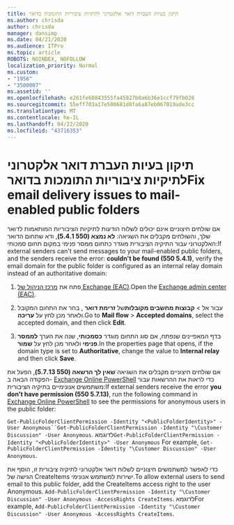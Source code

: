 ```yaml
---
title: תיקון בעיות העברת דואר אלקטרוני לתיקיות ציבוריות התומכות בדואר
ms.author: chrisda
author: chrisda
manager: dansimp
ms.date: 04/21/2020
ms.audience: ITPro
ms.topic: article
ROBOTS: NOINDEX, NOFOLLOW
localization_priority: Normal
ms.custom:
- "1956"
- "3500007"
ms.assetid: ''
ms.openlocfilehash: e261fe60843555fa45927b0a6b36e1ccf79fb028
ms.sourcegitcommit: 55eff703a17e500681d8fa6a87eb067019ade3cc
ms.translationtype: MT
ms.contentlocale: he-IL
ms.lasthandoff: 04/22/2020
ms.locfileid: "43716353"
---
```

# <a name="fix-email-delivery-issues-to-mail-enabled-public-folders"></a><span data-ttu-id="b98d3-102">תיקון בעיות העברת דואר אלקטרוני לתיקיות ציבוריות התומכות בדואר</span><span class="sxs-lookup"><span data-stu-id="b98d3-102">Fix email delivery issues to mail-enabled public folders</span></span>

<span data-ttu-id="b98d3-103">אם שולחים חיצוניים אינם יכולים לשלוח הודעות לתיקיות הציבוריות המותאמות לדואר שלך, והשולחים מקבלים את השגיאה: **לא נמצא (550 5.4.1)**, ודא שתחום הדואר האלקטרוני עבור התיקיה הציבורית מוגדר כתחום ממסר פנימי במקום תחום סמכותי:</span><span class="sxs-lookup"><span data-stu-id="b98d3-103">If external senders can't send messages to your mail-enabled public folders, and the senders receive the error: **couldn't be found (550 5.4.1)**, verify the email domain for the public folder is configured as an internal relay domain instead of an authoritative domain:</span></span>

1. <span data-ttu-id="b98d3-104">פתח את [מרכז הניהול של Exchange (EAC)](https://docs.microsoft.com/Exchange/exchange-admin-center).</span><span class="sxs-lookup"><span data-stu-id="b98d3-104">Open the [Exchange admin center (EAC)](https://docs.microsoft.com/Exchange/exchange-admin-center).</span></span>

2. <span data-ttu-id="b98d3-105">עבור אל \> **קבוצות מחשבים מקובלות**של **זרימת דואר** , בחר את התחום המקובל ולאחר מכן לחץ על **עריכה**.</span><span class="sxs-lookup"><span data-stu-id="b98d3-105">Go to **Mail flow** \> **Accepted domains**, select the accepted domain, and then click **Edit**.</span></span>

3. <span data-ttu-id="b98d3-106">בדף המאפיינים שנפתח, אם סוג התחום מוגדר **כסמכותי**, שנה את הערך **לממסר פנימי** ולאחר מכן לחץ על **שמור**.</span><span class="sxs-lookup"><span data-stu-id="b98d3-106">In the properties page that opens, if the domain type is set to **Authoritative**, change the value to **Internal relay** and then click **Save**.</span></span>

<span data-ttu-id="b98d3-107">אם שולחים חיצוניים מקבלים את השגיאה **שאין לך הרשאה (550 5.7.13)**, הפעל את הפקודה הבאה ב- [Exchange Online PowerShell](https://docs.microsoft.com/powershell/exchange/exchange-online/connect-to-exchange-online-powershell/connect-to-exchange-online-powershell) כדי לראות את ההרשאות עבור משתמשים אנונימיים בתיקיה הציבורית:</span><span class="sxs-lookup"><span data-stu-id="b98d3-107">If external senders receive the error **you don't have permission (550 5.7.13)**, run the following command in [Exchange Online PowerShell](https://docs.microsoft.com/powershell/exchange/exchange-online/connect-to-exchange-online-powershell/connect-to-exchange-online-powershell) to see the permissions for anonymous users in the public folder:</span></span>

<span data-ttu-id="b98d3-108">`Get-PublicFolderClientPermission -Identity "<PublicFolderIdentity>" -User Anonymous``Get-PublicFolderClientPermission -Identity "\Customer Discussion" -User Anonymous`. לדוגמא</span><span class="sxs-lookup"><span data-stu-id="b98d3-108">`Get-PublicFolderClientPermission -Identity "<PublicFolderIdentity>" -User Anonymous` For example, `Get-PublicFolderClientPermission -Identity "\Customer Discussion" -User Anonymous`.</span></span>

<span data-ttu-id="b98d3-109">כדי לאפשר למשתמשים חיצוניים לשלוח דואר אלקטרוני לתיקיה ציבורית זו, הוסף את הגישה של CreateItems ישירות למשתמש אנונימי.</span><span class="sxs-lookup"><span data-stu-id="b98d3-109">To allow external users to send email to this public folder, add the CreateItems access right to the user Anonymous.</span></span> <span data-ttu-id="b98d3-110">`Add-PublicFolderClientPermission -Identity "\Customer Discussion" -User Anonymous -AccessRights CreateItems`. לדוגמא</span><span class="sxs-lookup"><span data-stu-id="b98d3-110">For example, `Add-PublicFolderClientPermission -Identity "\Customer Discussion" -User Anonymous -AccessRights CreateItems`.</span></span>
